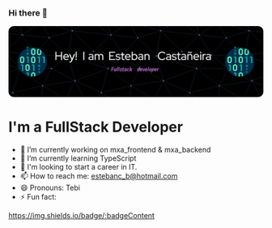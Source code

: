 ### Hi there 👋
![Header](./github-header-image.png)

# I'm a FullStack Developer

- 🔭 I’m currently working on mxa_frontend & mxa_backend
- 🌱 I’m currently learning TypeScript
- 🚀 I'm looking to start a career in IT.
- 📫 How to reach me: estebanc_b@hotmail.com  
- 😄 Pronouns: Tebi
- ⚡ Fun fact:

https://img.shields.io/badge/:badgeContent


<!--START_SECTION:waka-->

<!--END_SECTION:waka-->
